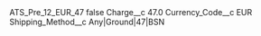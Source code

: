 <?xml version="1.0" encoding="UTF-8"?>
<CustomMetadata xmlns="http://soap.sforce.com/2006/04/metadata" xmlns:xsi="http://www.w3.org/2001/XMLSchema-instance" xmlns:xsd="http://www.w3.org/2001/XMLSchema">
    <label>ATS_Pre_12_EUR_47</label>
    <protected>false</protected>
    <values>
        <field>Charge__c</field>
        <value xsi:type="xsd:double">47.0</value>
    </values>
    <values>
        <field>Currency_Code__c</field>
        <value xsi:type="xsd:string">EUR</value>
    </values>
    <values>
        <field>Shipping_Method__c</field>
        <value xsi:type="xsd:string">Any|Ground|47|BSN</value>
    </values>
</CustomMetadata>
